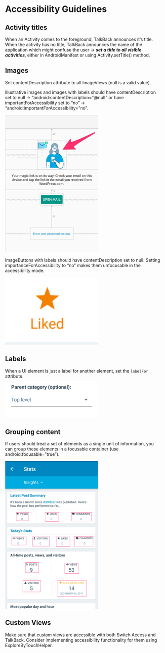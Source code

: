 # Accessibility Guidelines

## Activity titles

When an Activity comes to the foreground, TalkBack announces it’s title. When the activity has no title, TalkBack announces the name of the application which might confuse the user -> **_set a title to all visible activities_**, either in AndroidManifest or using Activity.setTitle() method.

## Images

Set contentDescription attribute to all ImageViews (null is a valid value).

Illustrative images and images with labels should have contentDescription set to null -> “android:contentDescription="@null" or have importantForAccessibility set to “no” -> “android:importantForAccessibility="no".

<img src="images/accessibility-illustrative-img.png" width="300">

ImageButtons with labels should have contentDescription set to null. Setting importanceForAccessibility to “no” makes them unfocusable in the accessibility mode.

<img src="images/accessibility-image-with-label.png" width="300">

## Labels

When a UI element is just a label for another element, set the `labelFor` attribute.

<img src="images/accessibility-label-for.png" width="300">

## Grouping content

If users should treat a set of elements as a single unit of information, you can group these elements in a focusable container (use android:focusable=”true”). 

<img src="images/accessibility-grouping-content.png" width="300">

## Custom Views

Make sure that custom views are accessible with both Switch Access and TalkBack. Consider implementing accessibility functionality for them using ExploreByTouchHelper.

